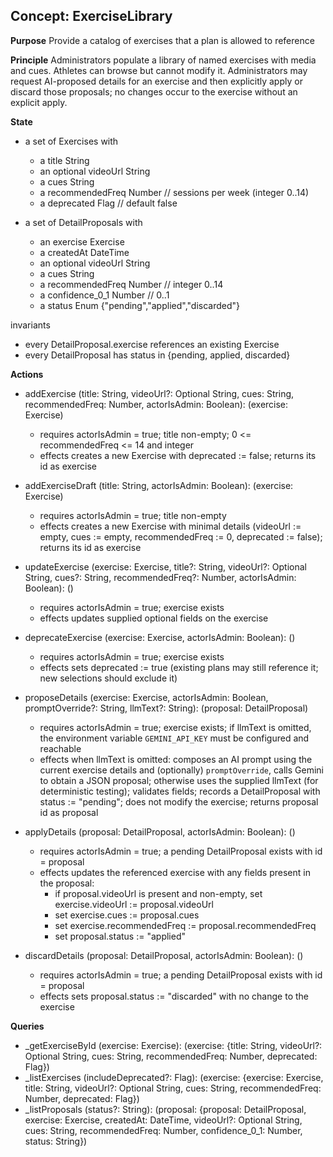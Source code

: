 ## Concept: ExerciseLibrary

**Purpose** Provide a catalog of exercises that a plan is allowed to reference

**Principle** Administrators populate a library of named exercises with media and cues. Athletes can browse but cannot modify it. Administrators may request AI-proposed details for an exercise and then explicitly apply or discard those proposals; no changes occur to the exercise without an explicit apply.

**State**
- a set of Exercises with
  - a title String
  - an optional videoUrl String
  - a cues String
  - a recommendedFreq Number // sessions per week (integer 0..14)
  - a deprecated Flag // default false

- a set of DetailProposals with
  - an exercise Exercise
  - a createdAt DateTime
  - an optional videoUrl String
  - a cues String
  - a recommendedFreq Number // integer 0..14
  - a confidence_0_1 Number // 0..1
  - a status Enum {"pending","applied","discarded"}

invariants
- every DetailProposal.exercise references an existing Exercise
- every DetailProposal has status in {pending, applied, discarded}

**Actions**
- addExercise (title: String, videoUrl?: Optional String, cues: String, recommendedFreq: Number, actorIsAdmin: Boolean): (exercise: Exercise)
  - requires actorIsAdmin = true; title non-empty; 0 <= recommendedFreq <= 14 and integer
  - effects creates a new Exercise with deprecated := false; returns its id as exercise

- addExerciseDraft (title: String, actorIsAdmin: Boolean): (exercise: Exercise)
  - requires actorIsAdmin = true; title non-empty
  - effects creates a new Exercise with minimal details (videoUrl := empty, cues := empty, recommendedFreq := 0, deprecated := false); returns its id as exercise

- updateExercise (exercise: Exercise, title?: String, videoUrl?: Optional String, cues?: String, recommendedFreq?: Number, actorIsAdmin: Boolean): ()
  - requires actorIsAdmin = true; exercise exists
  - effects updates supplied optional fields on the exercise

- deprecateExercise (exercise: Exercise, actorIsAdmin: Boolean): ()
  - requires actorIsAdmin = true; exercise exists
  - effects sets deprecated := true (existing plans may still reference it; new selections should exclude it)

- proposeDetails (exercise: Exercise, actorIsAdmin: Boolean, promptOverride?: String, llmText?: String): (proposal: DetailProposal)
  - requires actorIsAdmin = true; exercise exists; if llmText is omitted, the environment variable `GEMINI_API_KEY` must be configured and reachable
  - effects when llmText is omitted: composes an AI prompt using the current exercise details and (optionally) `promptOverride`, calls Gemini to obtain a JSON proposal; otherwise uses the supplied llmText (for deterministic testing); validates fields; records a DetailProposal with status := "pending"; does not modify the exercise; returns proposal id as proposal

- applyDetails (proposal: DetailProposal, actorIsAdmin: Boolean): ()
  - requires actorIsAdmin = true; a pending DetailProposal exists with id = proposal
  - effects updates the referenced exercise with any fields present in the proposal:
    - if proposal.videoUrl is present and non-empty, set exercise.videoUrl := proposal.videoUrl
    - set exercise.cues := proposal.cues
    - set exercise.recommendedFreq := proposal.recommendedFreq
    - set proposal.status := "applied"

- discardDetails (proposal: DetailProposal, actorIsAdmin: Boolean): ()
  - requires actorIsAdmin = true; a pending DetailProposal exists with id = proposal
  - effects sets proposal.status := "discarded" with no change to the exercise

**Queries**
- _getExerciseById (exercise: Exercise): (exercise: {title: String, videoUrl?: Optional String, cues: String, recommendedFreq: Number, deprecated: Flag})
- _listExercises (includeDeprecated?: Flag): (exercise: {exercise: Exercise, title: String, videoUrl?: Optional String, cues: String, recommendedFreq: Number, deprecated: Flag})
- _listProposals (status?: String): (proposal: {proposal: DetailProposal, exercise: Exercise, createdAt: DateTime, videoUrl?: Optional String, cues: String, recommendedFreq: Number, confidence_0_1: Number, status: String})

